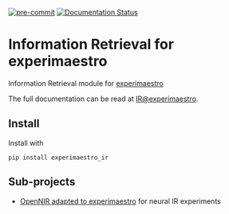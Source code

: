 [![pre-commit](https://img.shields.io/badge/pre--commit-enabled-brightgreen?logo=pre-commit&logoColor=white)](https://github.com/pre-commit/pre-commit)
[![Documentation Status](https://readthedocs.org/projects/experimaestro-ir/badge/?version=latest)](https://experimaestro-ir.readthedocs.io/en/latest/?badge=latest)

# Information Retrieval for experimaestro

Information Retrieval module for [experimaestro](https://experimaestro.github.io/experimaestro-python/)

The full documentation can be read at [IR@experimaestro](https://experimaestro-ir.readthedocs.io/).

## Install

Install with

```
pip install experimaestro_ir
```

## Sub-projects

- [OpenNIR adapted to experimaestro](https://github.com/bpiwowar/OpenNIR-xpm) for neural IR experiments
